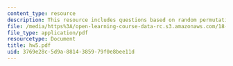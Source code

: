 ```yaml
---
content_type: resource
description: This resource includes questions based on random permutations.
file: /media/https%3A/open-learning-course-data-rc.s3.amazonaws.com/18-315-combinatorial-theory-introduction-to-graph-theory-extremal-and-enumerative-combinatorics-spring-2005/3769e28c5d9a8814385979f0e8bee11d_hw5.pdf
file_type: application/pdf
resourcetype: Document
title: hw5.pdf
uid: 3769e28c-5d9a-8814-3859-79f0e8bee11d
---
```

